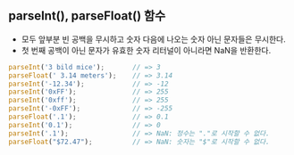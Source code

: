 ## parseInt(), parseFloat() 함수
- 모두 앞부분 빈 공백을 무시하고 숫자 다음에 나오는 숫자 아닌 문자들은 무시한다.
- 첫 번째 공백이 아닌 문자가 유효한 숫자 리터널이 아니라면 NaN을 반환한다.
 ```javascript
 parseInt('3 bild mice');       // => 3
 parseFloat(' 3.14 meters');    // => 3.14
 parseInt('-12.34');            // => -12
 parseInt('0xFF');              // => 255
 parseInt('0xff');              // => 255
 parseInt('-0xFF');             // => -255
 parseFloat('.1');              // => 0.1
 parseInt('0.1');               // => 0
 parseInt('.1');                // => NaN: 정수는 "."로 시작할 수 없다.
 parseFloat("$72.47");          // => NaN: 숫자는 "$"로 시작할 수 없다.
 ```
